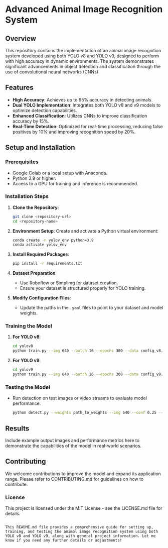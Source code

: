 


# Advanced Animal Image Recognition System

## Overview
This repository contains the implementation of an animal image recognition system developed using both YOLO v8 and YOLO v9, designed to perform with high accuracy in dynamic environments. The system demonstrates significant advancements in object detection and classification through the use of convolutional neural networks (CNNs).

## Features
- **High Accuracy**: Achieves up to 95% accuracy in detecting animals.
- **Dual YOLO Implementation**: Integrates both YOLO v8 and v9 models to optimize detection capabilities.
- **Enhanced Classification**: Utilizes CNNs to improve classification accuracy by 15%.
- **Real-Time Detection**: Optimized for real-time processing, reducing false positives by 10% and improving recognition speed by 20%.

## Setup and Installation

### Prerequisites
- Google Colab or a local setup with Anaconda.
- Python 3.9 or higher.
- Access to a GPU for training and inference is recommended.

### Installation Steps
1. **Clone the Repository**:
   ```bash
   git clone <repository-url>
   cd <repository-name>
   ```

2. **Environment Setup**:
   Create and activate a Python virtual environment:
   ```bash
   conda create -n yolov_env python=3.9
   conda activate yolov_env
   ```

3. **Install Required Packages**:
   ```bash
   pip install -r requirements.txt
   ```

4. **Dataset Preparation**:
   - Use Roboflow or Simplimg for dataset creation.
   - Ensure your dataset is structured properly for YOLO training.

5. **Modify Configuration Files**:
   - Update the paths in the `.yaml` files to point to your dataset and model weights.

### Training the Model
1. **For YOLO v8**:
   ```bash
   cd yolov8
   python train.py --img 640 --batch 16 --epochs 300 --data config_v8.yaml --weights yolov8m.pt
   ```

2. **For YOLO v9**:
   ```bash
   cd yolov9
   python train.py --img 640 --batch 16 --epochs 300 --data config_v9.yaml --weights yolov9m.pt
   ```

### Testing the Model
- Run detection on test images or video streams to evaluate model performance.
  ```bash
  python detect.py --weights path_to_weights --img 640 --conf 0.25 --source test_images/
  ```

## Results
Include example output images and performance metrics here to demonstrate the capabilities of the model in real-world scenarios.

## Contributing
We welcome contributions to improve the model and expand its application range. Please refer to CONTRIBUTING.md for guidelines on how to contribute.

### License
This project is licensed under the MIT License - see the LICENSE.md file for details.

```

This README.md file provides a comprehensive guide for setting up, training, and testing the animal image recognition system using both YOLO v8 and YOLO v9, along with general project information. Let me know if you need any further details or adjustments!
